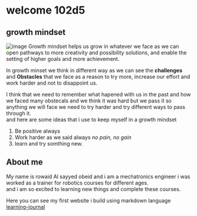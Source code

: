 # welcome 102d5

## growth mindset
![image](https://live.staticflickr.com/5111/5866575567_3bedd2c173_b.jpg)
Growth mindset helps us grow in whatever we face as we can open pathways to more creativity and possibility solutions, and enable the setting of higher goals and more achievement.

In growth minset we think in different way as we can see the **challenges** and **Obstacles** that we face as a reason to try more, increase our effort and work harder and not to disappoint us.

I think that we need to remember what hapened with us in the past and how we faced many obstecals and we think it was hard but we pass it so anything we will face we need to try harder and try different ways to pass through it.    
and here are some ideas that i use to keep myself in a growth mindset
1. Be positive always
2. Work harder as we said always _no pain, no gain_ 
3. learn and try somthing new.

## About me
My name is rowaid Al sayyed obeid and i am a mechatronics engineer i was worked as a trainer for robotics courses for different ages.  
and i am so excited to learning new things and complete these courses.
 
Here you can see my first website i build using markdown language  
[learning-journal](rowaidsayyed.github.io/learning-journal)
